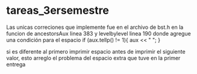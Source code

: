 # tareas_3ersemestre
Las unicas correciones que implemente fue en el archivo de bst.h en la funcion de ancestorsAux linea 383 y levelbylevel linea 190 donde agregue una condición para el espacio 
        if (aux.tellp() != 1){
            aux << " ";
        }

si es diferente al primero imprimir espacio antes de imprimir el siguiente valor, esto arreglo el problema del espacio extra que tuve en la primer entrega
